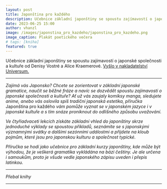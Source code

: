 ```yaml
---
layout: post
title: Japonština pro každého
description: Učebnice základní japonštiny se spoustu zajímavostí o japonské společnosti a kultuře od Denisy Vostré a Alice Kraemerové.
date: 2023-06-25 15:00
author: vhanzl
image: /images/japonstina_pro_kazdeho/japonstina_pro_kazdeho.png
image_caption: Plakát poetického večera
# tags: [kniha]
featured: true
---
```


Učebnice základní japonštiny se spoustu zajímavostí o japonské společnosti a kultuře od Denisy Vostré a Alice Kraemerové. [Vyšlo v nakladatelství Universum.](https://www.luxor.cz/v/1938444/japonstina-pro-kazdeho)

---

_Zajímá vás Japonsko? Chcete se zorientovat v základní japonské gramatice, naučit se běžné fráze a navíc se dozvědět spoustu zajímavostí o japonské společnosti a kultuře? Ať už vás zaujaly komiksy manga, sledujete anime, anebo vás oslovila spíš tradiční japonská estetika, příručka_ Japonština pro každého _vám pomůže vyznat se v japonském jazyce i v japonské kultuře a s tím snáze proniknout do odlišného způsobu uvažování._

_Ve čtyřiadvaceti lekcích získáte základní vhled do japonštiny skrze jednoduché výklady se spoustou příkladů, seznámíte se s japonskými významnými svátky a dalšími sezónními událostmi a přijdete na kloub pojmům, které jsou pro japonskou kulturu a společnost typické._

_Příručka se hodí jako učebnice pro základní kurzy japonštiny, kde může být výhodou, že je veškerá gramatika vykládána na bázi češtiny. Je ale určena i samoukům, proto je všude vedle japonského zápisu uveden i přepis latinkou._

---

<div class="gallery-box">
  <div class="gallery">
    <img src="{{site.baseurl}}/images/japonstina_pro_kazdeho/japonstina_pro_kazdeho.png" loading="lazy" alt="">
  </div>
  <em>Přebal knihy</em>
</div>

---
